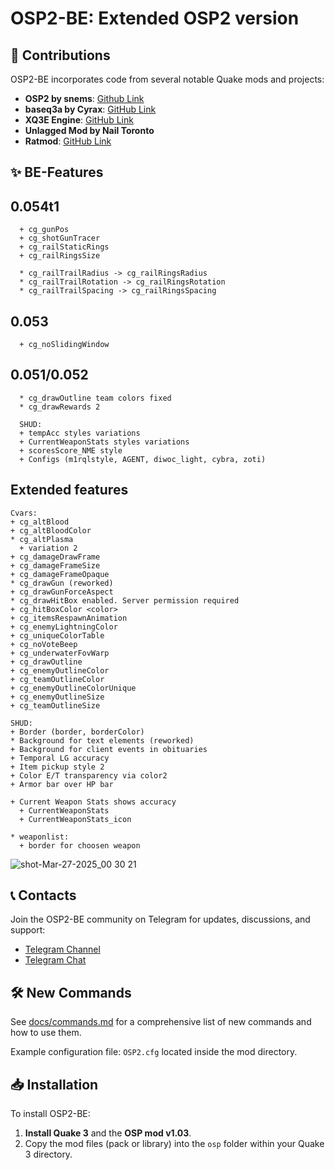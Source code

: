 # OSP2-BE: Extended OSP2 version

## 🔧 Contributions

OSP2-BE incorporates code from several notable Quake mods and projects:
- **OSP2 by snems**: [Github Link](https://github.com/snems/OSP2)
- **baseq3a by Cyrax**: [GitHub Link](https://github.com/ec-/baseq3a)
- **XQ3E Engine**: [GitHub Link](https://github.com/xq3e/engine)
- **Unlagged Mod by Nail Toronto**
- **Ratmod**: [GitHub Link](https://github.com/rdntcntrl/ratoa_gamecode)

## ✨ BE-Features

## 0.054t1
```
  + cg_gunPos
  + cg_shotGunTracer
  + cg_railStaticRings
  + cg_railRingsSize 

  * cg_railTrailRadius -> cg_railRingsRadius
  * cg_railTrailRotation -> cg_railRingsRotation
  * cg_railTrailSpacing -> cg_railRingsSpacing
```
## 0.053
```
  + cg_noSlidingWindow
```
## 0.051/0.052
```
  * cg_drawOutline team colors fixed
  * cg_drawRewards 2

  SHUD:
  + tempAcc styles variations
  + CurrentWeaponStats styles variations
  + scoresScore_NME	style
  + Configs (m1rqlstyle, AGENT, diwoc_light, cybra, zoti)
```
## Extended features
```
Cvars:
+ cg_altBlood
+ cg_altBloodColor
* cg_altPlasma 
  + variation 2
+ cg_damageDrawFrame
+ cg_damageFrameSize
+ cg_damageFrameOpaque
* cg_drawGun (reworked)
+ cg_drawGunForceAspect
* cg_drawHitBox enabled. Server permission required
+ cg_hitBoxColor <color>
+ cg_itemsRespawnAnimation
+ cg_enemyLightningColor
+ cg_uniqueColorTable
+ cg_noVoteBeep
+ cg_underwaterFovWarp
+ cg_drawOutline
+ cg_enemyOutlineColor
+ cg_teamOutlineColor
+ cg_enemyOutlineColorUnique
+ cg_enemyOutlineSize
+ cg_teamOutlineSize

SHUD:
+ Border (border, borderColor)
* Background for text elements (reworked)
+ Background for client events in obituaries
+ Temporal LG accuracy
+ Item pickup style 2
+ Color E/T transparency via color2
+ Armor bar over HP bar

+ Current Weapon Stats shows accuracy
  + CurrentWeaponStats
  + CurrentWeaponStats_icon

* weaponlist:
  + border for choosen weapon
```
![shot-Mar-27-2025_00 30 21](https://github.com/user-attachments/assets/11e8a2cf-8ef6-4984-a427-5af8ac9de650)


## 📞 Contacts

Join the OSP2-BE community on Telegram for updates, discussions, and support:
- [Telegram Channel](https://t.me/q3osp2)
- [Telegram Chat](https://t.me/q3_osp2)

## 🛠 New Commands

See [docs/commands.md](docs/commands.md) for a comprehensive list of new commands and how to use them.

Example configuration file: `OSP2.cfg` located inside the mod directory.

## 📥 Installation

To install OSP2-BE:

1. **Install Quake 3** and the **OSP mod v1.03**.
2. Copy the mod files (pack or library) into the `osp` folder within your Quake 3 directory.

